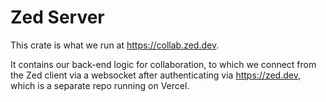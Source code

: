 # Zed Server

This crate is what we run at https://collab.zed.dev.

It contains our back-end logic for collaboration, to which we connect from the Zed client via a websocket after authenticating via https://zed.dev, which is a separate repo running on Vercel.
